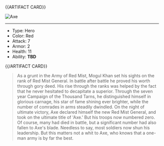 {{ARTIFACT CARD}}

![Axe](https://i.imgur.com/eXXdmON.jpg)

---

* Type: Hero
* Color: Red
* Attack: 7
* Armor: 2
* Health: 11
* Ability: **TBD**

{{/ARTIFACT CARD}}

> As a grunt in the Army of Red Mist, Mogul Khan set his sights on the rank of Red Mist General. In battle after battle he proved his worth through gory deed. His rise through the ranks was helped by the fact that he never hesitated to decapitate a superior. Through the seven year Campaign of the Thousand Tarns, he distinguished himself in glorious carnage, his star of fame shining ever brighter, while the number of comrades in arms steadily dwindled. On the night of ultimate victory, Axe declared himself the new Red Mist General, and took on the ultimate title of 'Axe.' But his troops now numbered zero. Of course, many had died in battle, but a significant number had also fallen to Axe's blade. Needless to say, most soldiers now shun his leadership. But this matters not a whit to Axe, who knows that a one-man army is by far the best.
